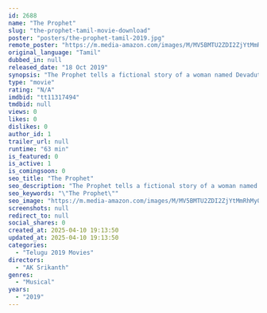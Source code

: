 ```yaml
---
id: 2688
name: "The Prophet"
slug: "the-prophet-tamil-movie-download"
poster: "posters/the-prophet-tamil-2019.jpg"
remote_poster: "https://m.media-amazon.com/images/M/MV5BMTU2ZDI2ZjYtMmRhMy00NmMwLWEwNDUtNGQ4N2EzMmI2ZmM1XkEyXkFqcGdeQXVyMTA5NzEwOTAx._V1_SX300.jpg"
original_language: "Tamil"
dubbed_in: null
released_date: "18 Oct 2019"
synopsis: "The Prophet tells a fictional story of a woman named Devaduta, following her life from her adolescence through to her last days. Devaduta is born in poverty, and her childhood is marred by ..."
type: "movie"
rating: "N/A"
imdbid: "tt11317494"
tmdbid: null
views: 0
likes: 0
dislikes: 0
author_id: 1
trailer_url: null
runtime: "63 min"
is_featured: 0
is_active: 1
is_comingsoon: 0
seo_title: "The Prophet"
seo_description: "The Prophet tells a fictional story of a woman named Devaduta, following her life from her adolescence through to her last days. Devaduta is born in poverty, and her childhood is marred by ..."
seo_keywords: "\"The Prophet\""
seo_image: "https://m.media-amazon.com/images/M/MV5BMTU2ZDI2ZjYtMmRhMy00NmMwLWEwNDUtNGQ4N2EzMmI2ZmM1XkEyXkFqcGdeQXVyMTA5NzEwOTAx._V1_SX300.jpg"
screenshots: null
redirect_to: null
social_shares: 0
created_at: 2025-04-10 19:13:50
updated_at: 2025-04-10 19:13:50
categories:
  - "Telugu 2019 Movies"
directors:
  - "AK Srikanth"
genres:
  - "Musical"
years:
  - "2019"
---
```

